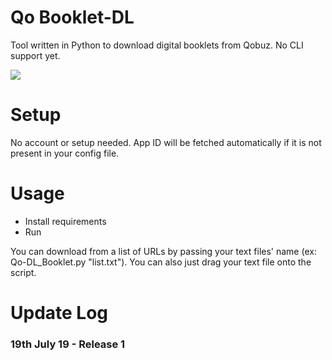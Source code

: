 # Qo Booklet-DL
Tool written in Python to download digital booklets from Qobuz. No CLI support yet.

![](https://thoas.feralhosting.com/sorrow/Qobuz-DL/bklet.jpg)

# Setup
No account or setup needed. App ID will be fetched automatically if it is not present in your config file.

# Usage
- Install requirements
- Run

You can download from a list of URLs by passing your text files' name (ex: Qo-DL_Booklet.py "list.txt"). You can also just drag your text file onto the script.

# Update Log #
### 19th July 19 - Release 1 ###
